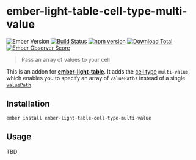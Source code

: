 # ember-light-table-cell-type-multi-value

![Ember Version](https://embadge.io/v1/badge.svg?start=2.4.0)
[![Build Status](https://travis-ci.org/buschtoens/ember-light-table-cell-type-multi-value.svg)](https://travis-ci.org/buschtoens/ember-light-table-cell-type-multi-value)
[![npm version](https://badge.fury.io/js/ember-light-table-cell-type-multi-value.svg)](http://badge.fury.io/js/ember-light-table-cell-type-multi-value)
[![Download Total](https://img.shields.io/npm/dt/ember-light-table-cell-type-multi-value.svg)](http://badge.fury.io/js/ember-light-table-cell-type-multi-value)
[![Ember Observer Score](https://emberobserver.com/badges/ember-light-table-cell-type-multi-value.svg)](https://emberobserver.com/addons/ember-light-table-cell-type-multi-value)

> Pass an array of values to your cell  

This is an addon for [**ember-light-table**][elt]. It adds the
[cell type][cellType] `multi-value`, which enables you to specify an array of `valuePaths` instead of a single [`valuePath`][valuePath].

[elt]: https://github.com/offirgolan/ember-light-table
[cellType]: https://offirgolan.github.io/ember-light-table/docs/classes/Column.html#property_cellType
[valuePath]: https://offirgolan.github.io/ember-light-table/docs/classes/Column.html#property_valuePath

## Installation

```
ember install ember-light-table-cell-type-multi-value
```

## Usage

TBD
